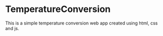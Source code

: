 # TemperatureConversion
This is a simple temperature conversion web app created using html, css and js.
